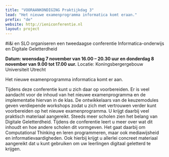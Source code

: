 ```yaml
---
title: "VOORAANKONDIGING Praktijkdag 3"
lead: "Het nieuwe examenprogramma informatica komt eraan."
prefix: "de"
website: http://ieniconferentie.nl
layout: project
---
```


#i&i en SLO organiseren een tweedaagse conferentie Informatica-onderwijs en Digitale Geletterdheid

**Datum: woensdag 7 november van 16.00 – 20.30 uur en donderdag 8 november van 9.00 tot 17.00 uur.**
Locatie: Koningsbergergebouw Universiteit Utrecht

Het nieuwe examenprogramma informatica komt er aan. 

Tijdens deze conferentie kunt u zich daar op voorbereiden. Er is veel aandacht voor de
inhoud van het nieuwe examenprogramma en de implementatie hiervan in de
klas. De ontwikkelaars van de keuzemodules geven verdiepende workshops
zodat u zich met vertrouwen verder kunt voorbereiden op het nieuwe
examenprogramma. U krijgt daarbij veel praktisch materiaal aangereikt.
Steeds meer scholen zien het belang van Digitale Geletterdheid. Tijdens de
conferentie leert u meer over wat dit inhoudt en hoe andere scholen dit
vormgeven. Het gaat daarbij om Computational Thinking en leren
programmeren, maar ook mediawijsheid en informatievaardigheden. Ook
hierbij krijgt u allerlei concreet materiaal aangereikt dat u kunt gebruiken om
uw leerlingen digitaal geletterd te krijgen.
